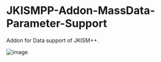 # JKISMPP-Addon-MassData-Parameter-Support

Addon for Data support of JKISM++. 

![image](https://github.com/NEVSTOP-LAB/JKISMPP-MassData-Parameter-Support/assets/8196752/67a445ef-dab6-4521-bde5-ffc6f1ed0993)
